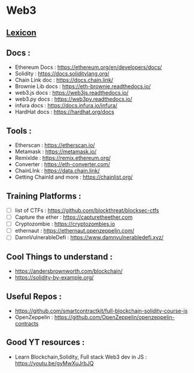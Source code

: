 # Web3

## [Lexicon](/lexicon.md) 

## Docs : 

- Ethereum Docs : https://ethereum.org/en/developers/docs/
- Solidity : https://docs.soliditylang.org/
- Chain Link doc : https://docs.chain.link/
- Brownie Lib docs : https://eth-brownie.readthedocs.io/
- web3.js docs : https://web3js.readthedocs.io/
- web3.py docs : https://web3py.readthedocs.io/
- infura docs : https://docs.infura.io/infura/
- HardHat docs : https://hardhat.org/docs

## Tools :

- Etherscan : https://etherscan.io/
- Metamask : https://metamask.io/
- RemixIde : https://remix.ethereum.org/
- Converter : https://eth-converter.com/
- ChainLInk : https://data.chain.link/
- Getting ChainId and more : https://chainlist.org/


## Training Platforms : 
- [ ] list of CTFs : https://github.com/blockthreat/blocksec-ctfs
- [ ] Capture the ether : https://capturetheether.com
- [ ] Cryptozombie : https://cryptozombies.io
- [ ] ethernaut : https://ethernaut.openzeppelin.com/
- [ ] DamnVulnerableDefi : https://www.damnvulnerabledefi.xyz/

## Cool Things to understand : 

- https://andersbrownworth.com/blockchain/
- https://solidity-by-example.org/

## Useful Repos :

- https://github.com/smartcontractkit/full-blockchain-solidity-course-js
- OpenZeppelin : https://github.com/OpenZeppelin/openzeppelin-contracts

## Good YT resources : 

- Learn Blockchain,Solidity, Full stack Web3 dev in JS : https://youtu.be/gyMwXuJrbJQ

